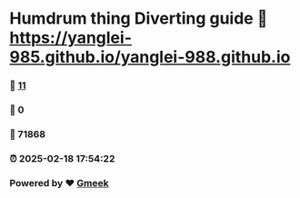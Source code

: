 # Humdrum thing Diverting guide :link: https://yanglei-985.github.io/yanglei-988.github.io 
### :page_facing_up: [11](https://yanglei-985.github.io/yanglei-988.github.io/tag.html) 
### :speech_balloon: 0 
### :hibiscus: 71868 
### :alarm_clock: 2025-02-18 17:54:22 
### Powered by :heart: [Gmeek](https://github.com/Meekdai/Gmeek)

